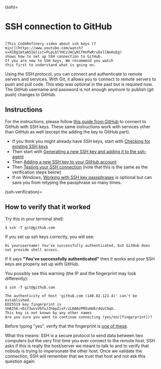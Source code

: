 (ssh)=

# SSH connection to GitHub

```{admonition} Watch this in video form

[This CodeRefinery video about ssh keys (7
min)](https://www.youtube.com/watch?v=XCDg1mtaA5I&list=PLpLblYHCzJACyKCfHnPwRruOxllNoHsEg)
shows how to set up SSH connection to GitHub.
If you are new to SSH keys, We recommend you watch
this first to understand what is going on.
```

Using the SSH protocol, you can connect and authenticate to remote servers and
services. With Git, it allows you to connect to remote servers to push and pull
code. This step was optional in the past but is required now. The GitHub
username and password is not enough anymore to publish (git push) changes to
GitHub.


## Instructions

For the instructions, please follow [this
guide from GitHub](https://help.github.com/articles/connecting-to-github-with-ssh/) to
connect to GitHub with SSH keys.  These same instructions work
with services other than GitHub as well (except the adding the key to
GitHub part).

* If you think you might already have SSH keys, start with [Checking
  for existing SSH
  keys](https://docs.github.com/en/authentication/connecting-to-github-with-ssh/checking-for-existing-ssh-keys)
* Then start with [Generating a new SSH key and adding it to the
  ssh-agent](https://docs.github.com/en/authentication/connecting-to-github-with-ssh/generating-a-new-ssh-key-and-adding-it-to-the-ssh-agent)
* Then [Adding a new SSH key to your GitHub
  account](https://docs.github.com/en/authentication/connecting-to-github-with-ssh/adding-a-new-ssh-key-to-your-github-account)
* Then [Testing your SSH
  connection](https://docs.github.com/en/authentication/connecting-to-github-with-ssh/testing-your-ssh-connection)
  (note that this is the same as the verification steps below)
* If on Windows, [Working with SSH key
  passphrases](https://docs.github.com/en/authentication/connecting-to-github-with-ssh/working-with-ssh-key-passphrases)
  is optional but can save you from retyping the passphrase so many times.


(ssh-verification)=

## How to verify that it worked

Try this in your terminal shell:
```console
$ ssh -T git@github.com
```

If you set up ssh keys correctly, you will see:
```
Hi yourusername! You've successfully authenticated, but GitHub does not provide shell access.
```

If it says **"You've successfully authenticated"**
then it works and your SSH keys are properly set up with GitHub.

You possibly see this warning (the IP and the fingerprint may look differently):
```console
$ ssh -T git@github.com

The authenticity of host 'github.com (140.82.121.4)' can't be established.
ED25519 key fingerprint is SHA256:+DiY3wvvV6TuJJhbpZisF/zLDA0zPMSvHdkr4UvCOqU.
This key is not known by any other names
Are you sure you want to continue connecting (yes/no/[fingerprint])?
```

Before typing "yes", verify that the fingerprint is [one of
these](https://docs.github.com/en/authentication/keeping-your-account-and-data-secure/githubs-ssh-key-fingerprints).

What this means: SSH is a secure protocol to send data between two computers
but the very first time you ever connect to the remote host, SSH asks if this
is really the host/server we meant to talk to and to verify that nobody is
trying to impersonate the other host.  Once we validate the connection, SSH
will remember that we trust that host and not ask this question again.
